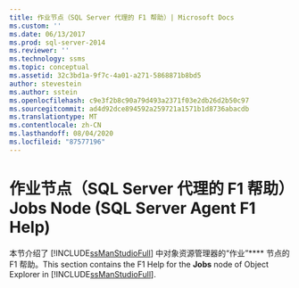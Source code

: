 ```yaml
---
title: 作业节点（SQL Server 代理的 F1 帮助）| Microsoft Docs
ms.custom: ''
ms.date: 06/13/2017
ms.prod: sql-server-2014
ms.reviewer: ''
ms.technology: ssms
ms.topic: conceptual
ms.assetid: 32c3bd1a-9f7c-4a01-a271-5868871b8bd5
author: stevestein
ms.author: sstein
ms.openlocfilehash: c9e3f2b8c90a79d493a2371f03e2db26d2b50c97
ms.sourcegitcommit: ad4d92dce894592a259721a1571b1d8736abacdb
ms.translationtype: MT
ms.contentlocale: zh-CN
ms.lasthandoff: 08/04/2020
ms.locfileid: "87577196"
---
```

# <a name="jobs-node-sql-server-agent-f1-help"></a><span data-ttu-id="592f4-102">作业节点（SQL Server 代理的 F1 帮助）</span><span class="sxs-lookup"><span data-stu-id="592f4-102">Jobs Node (SQL Server Agent F1 Help)</span></span>
  <span data-ttu-id="592f4-103">本节介绍了 [!INCLUDE[ssManStudioFull](../../includes/ssmanstudiofull-md.md)] 中对象资源管理器的“作业”\*\*\*\* 节点的 F1 帮助。</span><span class="sxs-lookup"><span data-stu-id="592f4-103">This section contains the F1 Help for the **Jobs** node of Object Explorer in [!INCLUDE[ssManStudioFull](../../includes/ssmanstudiofull-md.md)].</span></span>  
  
  
